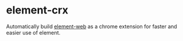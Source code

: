 # element-crx

Automatically build [element-web](https://github.com/vector-im/element-web) as a chrome extension for faster and easier use of element.
